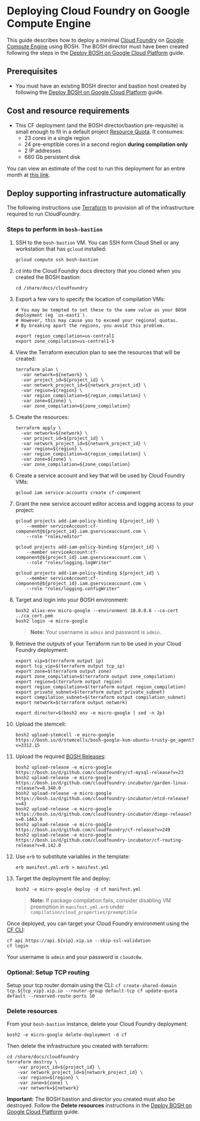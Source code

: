 # Deploying Cloud Foundry on Google Compute Engine

This guide describes how to deploy a minimal [Cloud Foundry](https://www.cloudfoundry.org/) on [Google Compute Engine](https://cloud.google.com/) using BOSH. The BOSH director must have been created following the steps in the [Deploy BOSH on Google Cloud Platform](../bosh/README.md) guide.

## Prerequisites

* You must have an existing BOSH director and bastion host created by following the [Deploy BOSH on Google Cloud Platform](../bosh/README.md) guide.

## Cost and resource requirements

* This CF deployment (and the BOSH director/bastion pre-requisite) is small enough to fit in a default project [Resource Quota](https://cloud.google.com/compute/docs/resource-quotas). It consumes:
    - 23 cores in a single region
    - 24 pre-emptible cores in a second region **during compilation only**
    - 2 IP addresses
    - 660 Gb persistent disk

You can view an estimate of the cost to run this deployment for an entire month at [this link](https://cloud.google.com/products/calculator/#id=8de9b03b-79b9-4b0a-9d26-01dc4b40937f).

## Deploy supporting infrastructure automatically

The following instructions use [Terraform](terraform.io) to provision all of the infrastructure required to run CloudFoundry.

### Steps to perform in `bosh-bastion`

1. SSH to the `bosh-bastion` VM. You can SSH form Cloud Shell or any workstation that has `gcloud` installed:

    ```
    gcloud compute ssh bosh-bastion
    ```

1. `cd` into the Cloud Foundry docs directory that you cloned when you created the BOSH bastion:

    ```
    cd /share/docs/cloudfoundry
    ```

1. Export a few vars to specify the location of compilation VMs:

    ```
    # You may be tempted to set these to the same value as your BOSH deployment (eg `us-east1`).
    # However, this may cause you to exceed your regional quotas.
    # By breaking apart the regions, you avoid this problem.

    export region_compilation=us-central1
    export zone_compilation=us-central1-b
    ```

1. View the Terraform execution plan to see the resources that will be created:

    ```
    terraform plan \
      -var network=${network} \
      -var project_id=${project_id} \
      -var network_project_id=${network_project_id} \
      -var region=${region} \
      -var region_compilation=${region_compilation} \
      -var zone=${zone} \
      -var zone_compilation=${zone_compilation}
    ```

1. Create the resources:

    ```
    terraform apply \
      -var network=${network} \
      -var project_id=${project_id} \
      -var network_project_id=${network_project_id} \
      -var region=${region} \
      -var region_compilation=${region_compilation} \
      -var zone=${zone} \
      -var zone_compilation=${zone_compilation}
    ```

1. Create a service account and key that will be used by Cloud Foundry VMs:

    ```
    gcloud iam service-accounts create cf-component
    ```

1. Grant the new service account editor access and logging access to your project:

    ```
    gcloud projects add-iam-policy-binding ${project_id} \
        --member serviceAccount:cf-component@${project_id}.iam.gserviceaccount.com \
        --role "roles/editor"
      
    gcloud projects add-iam-policy-binding ${project_id} \
        --member serviceAccount:cf-component@${project_id}.iam.gserviceaccount.com \
        --role "roles/logging.logWriter"
      
    gcloud projects add-iam-policy-binding ${project_id} \
        --member serviceAccount:cf-component@${project_id}.iam.gserviceaccount.com \
        --role "roles/logging.configWriter"
    ```

1. Target and login into your BOSH environment:

    ```
    bosh2 alias-env micro-google --environment 10.0.0.6 --ca-cert ../ca_cert.pem
    bosh2 login -e micro-google
    ```

    > **Note:** Your username is `admin` and password is `admin`.

1. Retrieve the outputs of your Terraform run to be used in your Cloud Foundry deployment:

    ```
    export vip=$(terraform output ip)
    export tcp_vip=$(terraform output tcp_ip)
    export zone=$(terraform output zone)
    export zone_compilation=$(terraform output zone_compilation)
    export region=$(terraform output region)
    export region_compilation=$(terraform output region_compilation)
    export private_subnet=$(terraform output private_subnet)
    export compilation_subnet=$(terraform output compilation_subnet)
    export network=$(terraform output network)

    export director=$(bosh2 env -e micro-google | sed -n 2p)
    ```

1. Upload the stemcell:

    ```
    bosh2 upload-stemcell -e micro-google https://bosh.io/d/stemcells/bosh-google-kvm-ubuntu-trusty-go_agent?v=3312.15
    ```

1. Upload the required [BOSH Releases](http://bosh.io/docs/release.html):

    ```
    bosh2 upload-release -e micro-google  https://bosh.io/d/github.com/cloudfoundry/cf-mysql-release?v=23
    bosh2 upload-release -e micro-google  https://bosh.io/d/github.com/cloudfoundry-incubator/garden-linux-release?v=0.340.0
    bosh2 upload-release -e micro-google  https://bosh.io/d/github.com/cloudfoundry-incubator/etcd-release?v=43
    bosh2 upload-release -e micro-google  https://bosh.io/d/github.com/cloudfoundry-incubator/diego-release?v=0.1463.0
    bosh2 upload-release -e micro-google  https://bosh.io/d/github.com/cloudfoundry/cf-release?v=249
    bosh2 upload-release -e micro-google  https://bosh.io/d/github.com/cloudfoundry-incubator/cf-routing-release?v=0.142.0
    ```

1. Use `erb` to substitute variables in the template:

    ```
    erb manifest.yml.erb > manifest.yml
    ```

1. Target the deployment file and deploy:

    ```
    bosh2 -e micro-google deploy -d cf manifest.yml
    ```

    > **Note:** If package compilation fails, consider disabling VM preemption in
`manifest.yml.erb` under `compilation/cloud_properties/preemptible`


Once deployed, you can target your Cloud Foundry environment using the [CF CLI](http://docs.cloudfoundry.org/cf-cli/):

  ```
  cf api https://api.${vip}.xip.io --skip-ssl-validation
  cf login
  ```

Your username is `admin` and your password is `c1oudc0w`.

### Optional: Setup TCP routing
Setup your tcp router domain using the CLI:
    ```
    cf create-shared-domain tcp.${tcp_vip}.xip.io --router-group default-tcp
    cf update-quota default --reserved-route-ports 10
    ```

### Delete resources

From your `bosh-bastion` instance, delete your Cloud Foundry deployment:

```
bosh2 -e micro-google delete-deployment -d cf
```

Then delete the infrastructure you created with terraform:
```
cd /share/docs/cloudfoundry
terraform destroy \
    -var project_id=${project_id} \
    -var network_project_id=${network_project_id} \
    -var region=${region} \
    -var zone=${zone} \
    -var network=${network}
```

**Important:** The BOSH bastion and director you created must also be destroyed. Follow the **Delete resources** instructions in the [Deploy BOSH on Google Cloud Platform](../bosh/README.md) guide.
